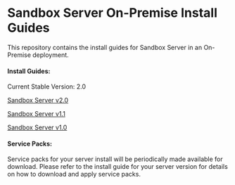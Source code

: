 Sandbox Server On-Premise Install Guides
========================================

This repository contains the install guides for Sandbox Server in an On-Premise deployment.

#### Install Guides:

Current Stable Version: 2.0

[Sandbox Server v2.0](https://github.com/getsandbox/sandbox-virtualappliance/tree/2.0)

[Sandbox Server v1.1](https://github.com/getsandbox/sandbox-virtualappliance/tree/1.1)

[Sandbox Server v1.0](https://github.com/getsandbox/sandbox-virtualappliance/tree/1.0)

#### Service Packs:
Service packs for your server install will be periodically made available for download. Please refer to the install guide for your server version for details on how to download and apply service packs.






